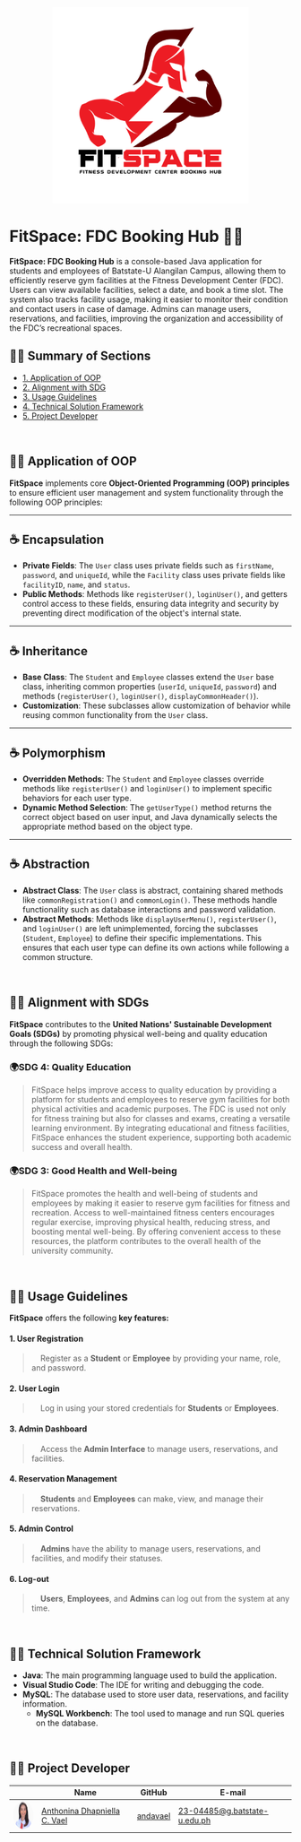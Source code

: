 <p align="center">
   <img src="ReadMe/logo.png" alt="FitSpace Logo" width="350">
</p>

# FitSpace: FDC Booking Hub 🏀🏐
  **FitSpace: FDC Booking Hub** is a console-based Java application for students and employees of Batstate-U Alangilan Campus, allowing them to efficiently reserve gym facilities at the Fitness Development Center (FDC). Users can view available facilities, select a date, and book a time slot. The system also tracks facility usage, making it easier to monitor their condition and contact users in case of damage. Admins can manage users, reservations, and facilities, improving the organization and accessibility of the FDC’s recreational spaces.
<br>

## 🏋️‍♂️ Summary of Sections
-  [1.  Application of OOP](#proj_oop)
-  [2.  Alignment with SDG](#proj_sdg)
-  [3. Usage Guidelines](#proj_guidelines)
-  [4. Technical Solution Framework](#proj_techframework)
-  [5. Project Developer](#proj_developer)
<br>



## <a id = "proj_oop"> 🏋️‍♂️ Application of OOP </a> 
**FitSpace** implements core **Object-Oriented Programming (OOP) principles** to ensure efficient user management and system functionality through the following OOP principles:

---
## ☕ **Encapsulation**  
   - **Private Fields**: The `User` class uses private fields such as `firstName`, `password`, and `uniqueId`, while the `Facility` class uses private fields like `facilityID`, `name`, and `status`.  
   - **Public Methods**: Methods like `registerUser()`, `loginUser()`, and getters control access to these fields, ensuring data integrity and security by preventing direct modification of the object's internal state.
---
## ☕ **Inheritance**  
   - **Base Class**: The `Student` and `Employee` classes extend the `User` base class, inheriting common properties (`userId`, `uniqueId`, `password`) and methods (`registerUser()`, `loginUser()`, `displayCommonHeader()`).  
   - **Customization**: These subclasses allow customization of behavior while reusing common functionality from the `User` class.
---
## ☕ **Polymorphism**  
   - **Overridden Methods**: The `Student` and `Employee` classes override methods like `registerUser()` and `loginUser()` to implement specific behaviors for each user type.  
   - **Dynamic Method Selection**: The `getUserType()` method returns the correct object based on user input, and Java dynamically selects the appropriate method based on the object type.
---
## ☕ **Abstraction**  
   - **Abstract Class**: The `User` class is abstract, containing shared methods like `commonRegistration()` and `commonLogin()`. These methods handle functionality such as database interactions and password validation.  
   - **Abstract Methods**: Methods like `displayUserMenu()`, `registerUser()`, and `loginUser()` are left unimplemented, forcing the subclasses (`Student`, `Employee`) to define their specific implementations. This ensures that each user type can define its own actions while following a common structure.
<br>

## <a id = "proj_sdg"> 🏋️‍♂️ Alignment with SDGs </a> 

**FitSpace** contributes to the **United Nations' Sustainable Development Goals (SDGs)** by promoting physical well-being and quality education through the following SDGs:

### 🌍**SDG 4: Quality Education**  
> FitSpace helps improve access to quality education by providing a platform for students and employees to reserve gym facilities for both physical activities and academic purposes. The FDC is used not only for fitness training but also for classes and exams, creating a versatile learning environment. By integrating educational and fitness facilities, FitSpace enhances the student experience, supporting both academic success and overall health.

### 🌍**SDG 3: Good Health and Well-being**  
> FitSpace promotes the health and well-being of students and employees by making it easier to reserve gym facilities for fitness and recreation. Access to well-maintained fitness centers encourages regular exercise, improving physical health, reducing stress, and boosting mental well-being. By offering convenient access to these resources, the platform contributes to the overall health of the university community.
<br>


## <a id="proj_guidelines"> 🏋️‍♂️ Usage Guidelines </a>

**FitSpace** offers the following **key features:**

#### 1. **User Registration**  
   > &nbsp;&nbsp;&nbsp;&nbsp;Register as a **Student** or **Employee** by providing your name, role, and password.

#### 2. **User Login**  
   > &nbsp;&nbsp;&nbsp;&nbsp;Log in using your stored credentials for **Students** or **Employees**.

#### 3. **Admin Dashboard**  
   > &nbsp;&nbsp;&nbsp;&nbsp;Access the **Admin Interface** to manage users, reservations, and facilities.

#### 4. **Reservation Management**  
   > &nbsp;&nbsp;&nbsp;&nbsp;**Students** and **Employees** can make, view, and manage their reservations.

#### 5. **Admin Control**  
   > &nbsp;&nbsp;&nbsp;&nbsp;**Admins** have the ability to manage users, reservations, and facilities, and modify their statuses.

#### 6. **Log-out**  
   > &nbsp;&nbsp;&nbsp;&nbsp;**Users**, **Employees**, and **Admins** can log out from the system at any time.

<br>


## <a id="proj_techframework"> 🏋️‍♂️ Technical Solution Framework </a> 
- **Java**: The main programming language used to build the application.
- **Visual Studio Code**: The IDE for writing and debugging the code.
- **MySQL**: The database used to store user data, reservations, and facility information.
  - **MySQL Workbench**: The tool used to manage and run SQL queries on the database.
<br>

## <a id="proj_developer"> 🏋️‍♂️ Project Developer </a>
<table>
  <thead>
    <tr>
      <th></th>
      <th>Name</th>
      <th>GitHub</th>
      <th>E-mail</th>
    </tr>
  </thead>
  <tbody>
    <tr>
      <td><img src="ReadMe/Anda.jpg" alt="Anthonina Dhapniella C. Vael" width="50" height="50" style="border-radius:50%;"></td>
      <td><a href="https://github.com/andavael" target="_blank">Anthonina Dhapniella C. Vael</a></td>
      <td><a href="https://github.com/andavael" target="_blank">andavael</a></td>
      <td><a href="mailto:23-04485@g.batstate-u.edu.ph">23-04485@g.batstate-u.edu.ph</a></td>
    </tr>
  </tbody>
</table>



